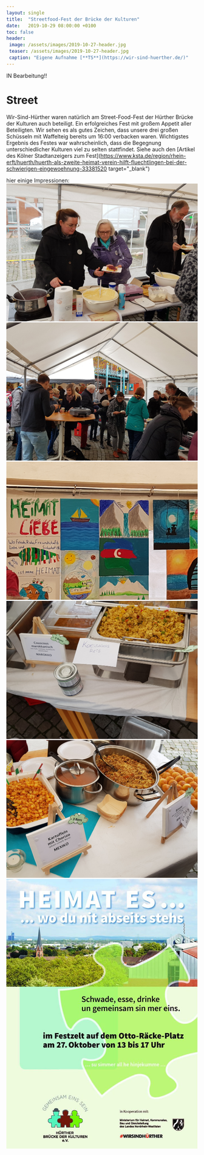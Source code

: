 ```yaml
---
layout: single
title:  "Streetfood-Fest der Brücke der Kulturen"
date:   2019-10-29 08:00:00 +0100
toc: false
header:
 image: /assets/images/2019-10-27-header.jpg
 teaser: /assets/images/2019-10-27-header.jpg
 caption: "Eigene Aufnahme [**TS**](https://wir-sind-huerther.de/)"
---
```

IN Bearbeitung!!
# Street

Wir-Sind-Hürther waren natürlich am Street-Food-Fest der Hürther Brücke der Kulturen auch beteiligt. Ein erfolgreiches 
Fest mit großem Appetit aller Beteiligten. Wir sehen es als gutes Zeichen, dass unsere drei großen Schüsseln mit Waffelteig 
bereits um 16:00 verbacken waren.
Wichtigstes Ergebnis des Festes war wahrscheinlich, dass die Begegnung unterschiedlicher Kulturen viel zu selten stattfindet.
Siehe auch den [Artikel des Kölner Stadtanzeigers zum Fest](https://www.ksta.de/region/rhein-erft/huerth/huerth-als-zweite-heimat-verein-hilft-fluechtlingen-bei-der-schwierigen-eingewoehnung-33381520 target="_blank")

hier einige Impressionen:
![Streetfood1](/assets/images/20191027_140956.jpg)
![Streetfood2](/assets/images/20191027_141015.jpg)
![Streetfood3](/assets/images/20191027_141040.jpg)
![Streetfood4](/assets/images/20191027_141842.jpg)
![Streetfood5](/assets/images/20191027_141929.jpg)
![Heimat_es](/assets/images/2019-10-10-heimat_es.jpg)
